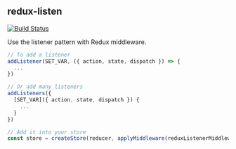 
redux-listen
--------------

[![Build Status](https://img.shields.io/travis/heiskr/redux-listen.svg?style=flat)](https://travis-ci.org/heiskr/redux-listen)

Use the listener pattern with Redux middleware.

```javascript
// To add a listener
addListener(SET_VAR, ({ action, state, dispatch }) => {
  ...
})

// Or add many listeners
addListeners({
  [SET_VAR]({ action, state, dispatch }) {
    ...
  }
})

// Add it into your store
const store = createStore(reducer, applyMiddleware(reduxListenerMiddleware))
```
